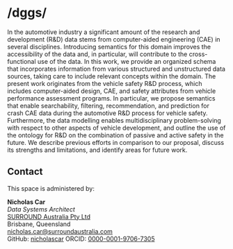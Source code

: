 # /dggs/
In the automotive industry a significant amount of the research and development (R\&D) data stems from computer-aided engineering (CAE) in several disciplines. Introducing semantics for this domain improves the accessibility of the data and, in particular, will contribute to the cross-functional use of the data. In this work, we provide  an organized schema that incorporates information from various structured and unstructured data sources, taking care to include relevant concepts within the domain. The present work originates from the vehicle safety R&D process, which includes computer-aided design, CAE, and safety attributes from vehicle performance assessment programs. In particular, we propose semantics that enable searchability, filtering, recommendation, and prediction for crash CAE data during the automotive R&D process for vehicle safety. Furthermore, the data modelling enables multidisciplinary problem-solving with respect to other aspects of vehicle development, and outline the use of the ontology for R&D on the combination of passive and active safety in the future. We describe previous efforts in comparison to our proposal, discuss its strengths and limitations, and identify areas for future work.

## Contact
This space is administered by:  

**Nicholas Car**  
*Data Systems Architect*  
[SURROUND Australia Pty Ltd](https://surroundaustralia.com)  
Brisbane, Queensland  
<nicholas.car@surroundaustralia.com>  
GitHub: [nicholascar](https://github.com/antahiap)
ORCID: [0000-0001-9706-7305](https://orcid.org/0000-0001-9706-7305)  

